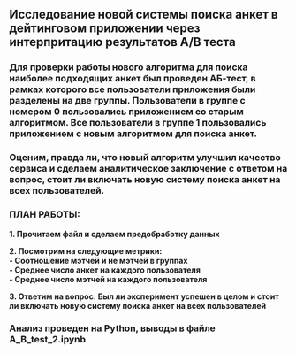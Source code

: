 ## Исследование новой системы поиска анкет в дейтинговом приложении через интерпритацию результатов А/B теста

###  Для проверки работы нового алгоритма для поиска наиболее подходящих анкет был проведен АБ-тест, в рамках которого все пользователи приложения были разделены на две группы. Пользователи в группе с номером 0 пользовались приложением со старым алгоритмом. Все пользователи в группе 1 пользовались приложением с новым алгоритмом для поиска анкет.

### Оценим, правда ли, что новый алгоритм улучшил качество сервиса и сделаем аналитическое заключение с ответом на вопрос, стоит ли включать новую систему поиска анкет на всех пользователей.

### ПЛАН РАБОТЫ:

**1. Прочитаем файл и сделаем предобработку данных** 

**2. Посмотрим на следующие метрики:**  
**- Соотношение мэтчей и не мэтчей в группах**  
**- Среднее число анкет на каждого пользователя**  
**- Среднее число мэтчей на каждого пользователя**  

**3. Ответим на вопрос: Был ли эксперимент успешен в целом и стоит ли включать новую систему поиска анкет на всех пользователей**  

### Анализ проведен на Python, выводы в файле A_B_test_2.ipynb

